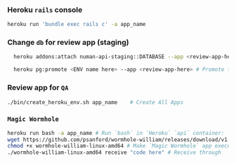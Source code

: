 ### Heroku `rails` console
```bash 
heroku run 'bundle exec rails c' -a app_name
```

### Change `db` for review app (staging)
```bash 
  heroku addons:attach numan-api-staging::DATABASE --app <review-app-here> # Attach the staging database to your review app: 
```
```bash 
  heroku pg:promote <ENV name here> --app <review-app-here> # Promote the attached `db` to the primary database for your review app:
```

### Review app for `QA`

```bash
./bin/create_heroku_env.sh app_name    # Create All Apps
```

### `Magic Wormhole`
```bash
heroku run bash -a app_name # Run `bash` in `Heroku` `api` container: 
wget https://github.com/psanford/wormhole-william/releases/download/v1.0.5/wormhole-william-linux-amd64 # Get `Magic Wormhole` app within the `Heroku` container 
chmod +x wormhole-william-linux-amd64 # Make `Magic Wormhole` app executable
./wormhole-william-linux-amd64 receive "code here" # Receive through  `Magic Wormhole` the `CSV` file you sent in `step 1`
```
